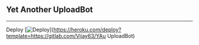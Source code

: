 ## Yet Another UploadBot
---
Deploy 
[![Deploy](https://www.herokucdn.com/deploy/button.svg)](https://heroku.com/deploy?template=https://gitlab.com/Vijay63/YAu
UploadBot)
